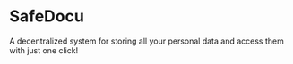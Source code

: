 # SafeDocu
 A decentralized system for storing all your personal data and access them with just one click!
